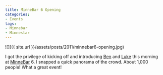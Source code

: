 ```yaml
---
title: MinneBar 6 Opening
categories:
- Events
tags:
- Minnebar
- Minnestar
---
```


![]({{ site.url }}/assets/posts/2011/minnebar6-opening.jpg)
  



I got the privilege of kicking off and introducing [Ben](http://alttext.com/) and [Luke](http://luke.francl.org/) this morning at [MinneBar](http://minnestar.org/minnebar/) 6. I snapped a quick panorama of the crowd. About 1,000 people!
What a great event!
